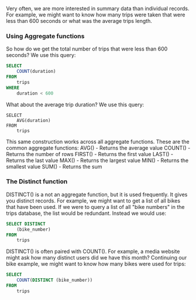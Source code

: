 Very often, we are more interested in summary data than individual records. For example, we might want to know how many trips were taken that were less than 600 seconds or what was the average trips length. 

### Using Aggregate functions
So how do we get the total number of trips that were less than 600 seconds? We use this query:

```sql
SELECT 
    COUNT(duration)
FROM
    trips
WHERE
    duration < 600
```
What about the average trip duration? We use this query:

```
SELECT 
    AVG(duration)
FROM
    trips
```

This same construction works across all aggregate functions. These are the common aggregate functions:
AVG() - Returns the average value
COUNT() - Returns the number of rows
FIRST() - Returns the first value
LAST() - Returns the last value
MAX() - Returns the largest value
MIN() - Returns the smallest value
SUM() - Returns the sum

### The Distinct function
DISTINCT() is a not an aggregate function, but it is used frequently. It gives you distinct records. For example, we might want to get a list of all bikes that have been used. If we were to query a list of all "bike numbers" in the trips database, the list would be redundant. Instead we would use:

```sql
SELECT DISTINCT
    (bike_number)
FROM
    trips
```

DISTINCT() is often paired with COUNT(). For example, a media website might ask how many distinct users did we have this month? Continuing our bike example, we might want to know how many bikes were used for trips:

```sql
SELECT 
    COUNT(DISTINCT (bike_number))
FROM
    trips
```
